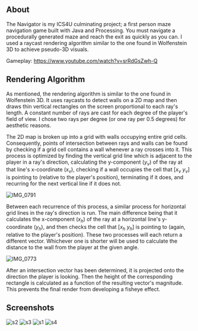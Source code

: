 ## About
The Navigator is my ICS4U culminating project; a first person maze navigation game built with Java and Processing. You must navigate a procedurally generated maze and 
reach the exit as quickly as you can. I used a raycast rendering algorithm similar to the one found in Wolfenstein 3D to achieve pseudo-3D visuals.

Gameplay: https://www.youtube.com/watch?v=srRdGsZwh-Q

## Rendering Algorithm

As mentioned, the rendering algorithm is similar to the one found in Wolfenstein 3D. It uses raycasts to detect walls on a 2D map and then
draws thin vertical rectangles on the screen proportional to each ray's length. A constant number of rays are cast for each degree of 
the player's field of view. I chose two rays per degree (or one ray per 0.5 degrees) for aesthetic reasons.

The 2D map is broken up into a grid with walls occupying entire grid cells. Consequently, points of intersection between rays and walls can
be found by checking if a grid cell contains a wall whenever a ray crosses into it. This process is optimized by finding the vertical grid
line which is adjacent to the player in a ray's direction, calculating the y-component (*y<sub>v</sub>*) of the ray at that line's x-coordinate (*x<sub>v</sub>*), 
checking if a wall occupies the cell that \[*x<sub>v</sub> y<sub>v</sub>*] is pointing to (relative to the player's position), terminating if it does, and recurring for the next vertical line if it
does not. 

![IMG_0791](https://user-images.githubusercontent.com/30982485/173288733-1f70c778-52c9-4796-b1e8-30d3a133cbf9.jpg)

Between each recurrence of this process, a similar process for horizontal grid lines in the ray's direction is run. The main difference 
being that it calculates the x-component (*x<sub>h</sub>*) of the ray at a horizontal line's y-coordinate (*y<sub>h</sub>*), and then checks 
the cell that \[*x<sub>h</sub> y<sub>h</sub>*] is pointing to (again, relative to the player's position). These two processes will each return 
a different vector. Whichever one is shorter will be used to calculate the distance to the wall from the player at the given angle.

![IMG_0773](https://user-images.githubusercontent.com/30982485/172924807-9c8078c3-bbe7-4d76-b93a-cbd8f26814f7.jpg)

After an intersection vector has been determined, it is projected onto the direction the player is looking. Then the height of the corresponding
rectangle is calculated as a function of the resulting vector's magnitude. This prevents the final render from developing
a fisheye effect.

## Screenshots
![s2](https://user-images.githubusercontent.com/30982485/107132108-3ce06500-68aa-11eb-9d7c-8b0ca6e87ba5.png)
![s3](https://user-images.githubusercontent.com/30982485/107132109-3ce06500-68aa-11eb-80f8-1aa034ecaee0.png)
![s1](https://user-images.githubusercontent.com/30982485/107132107-3baf3800-68aa-11eb-92a3-658276520121.png)
![s4](https://user-images.githubusercontent.com/30982485/107132110-3d78fb80-68aa-11eb-93da-f5ab3cd49b8a.gif)
